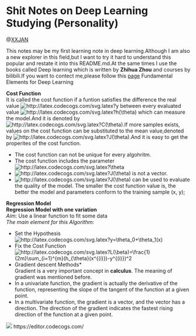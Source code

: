 <!--
* @Description:
* @Author:XXJAN
* @Company(School):LZU
* @Date:2020-11-4 14:40:23
* @LastEditors:XXJAN
* @LastEditTime:2020-11-4 14:40:23
-->
# Shit Notes on Deep Learning Studying  (Personality)
@[XXJAN](https://github.com/xxjan719/)

This notes may be my first learning note in deep learning.Although I am also a new explorer in this field,but I want to try it hard to understand this popular and restate it into this README.md.At the same times I  use  the books called Deep learning which is written by **Zhihua Zhou** and courses by bilibili.If you want to contect me,please follow this [page](https://xxjan719@github.io)
Fundamental Elements for Deep Learning

**Cost Function**<br>
It is called the cost function if a funtion satisfies the difference the real value <img src="http://latex.codecogs.com/svg.latex?y" title="http://latex.codecogs.com/svg.latex?y" /> between every evaluated value <img src="http://latex.codecogs.com/svg.latex?h(\theta)" title="http://latex.codecogs.com/svg.latex?h(\theta)" /> which can measure the model.And it is denoted by <img src="http://latex.codecogs.com/svg.latex?C(\theta)" title="http://latex.codecogs.com/svg.latex?C(\theta)" />.If  more samples exists, values on the cost function can be substituted to the mean value,denoted by <img src="http://latex.codecogs.com/svg.latex?J(\theta)" title="http://latex.codecogs.com/svg.latex?J(\theta)" />.And it is easy to get the properites of the  cost function. <br>
* The cost function can not be unique for every algohritm.
* The cost function includes the parameter <img src="http://latex.codecogs.com/svg.latex?\theta" title="http://latex.codecogs.com/svg.latex?\theta" />
* <img src="http://latex.codecogs.com/svg.latex?J(\theta)" title="http://latex.codecogs.com/svg.latex?J(\theta)" /> is not a vector.
* <img src="http://latex.codecogs.com/svg.latex?J(\theta)" title="http://latex.codecogs.com/svg.latex?J(\theta)" /> can be used to evaluate the quality of the model. The smaller the cost function value is, the better the model and parameters conform to the training sample (x, y);



**Regression Model**<br>
**Regression Model with one variation**<br>
*Aim*: Use a linear function to fit some data<br>
*The main element for this Algorithm*:<br>
* Set the Hypothesis<br>
<img src="http://latex.codecogs.com/svg.latex?y=\theta_0&plus;\theta_1(x)" title="http://latex.codecogs.com/svg.latex?y=\theta_0+\theta_1(x)" /><br>
* Fix the Cost Function<br>
<img src="http://latex.codecogs.com/svg.latex?L(\beta)=\frac{1}{2m}\sum_{i=1}^{m}(h_{\theta}(x^{(i)})-y^{(i)})^2" title="http://latex.codecogs.com/svg.latex?L(\beta)=\frac{1}{2m}\sum_{i=1}^{m}(h_{\theta}(x^{(i)})-y^{(i)})^2" /><br>
* Gradient descent Methods*<br>
Gradient is a very important concept in **calculus**. The meaning of gradient was mentioned before.
* In a univariate function, the gradient is actually the derivative of the function, representing the slope of the tangent of the function at a given point.
* In a multivariate function, the gradient is a vector, and the vector has a direction. The direction of the gradient indicates the fastest rising direction of the function at a given point.
<img src="https://upload-images.jianshu.io/upload_images/1234352-af8dd9722c762c13.png">
https://editor.codecogs.com/
